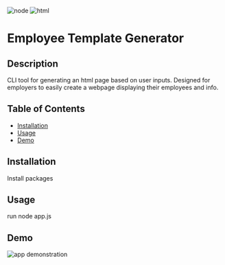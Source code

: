 ![node](https://img.shields.io/badge/node-js-blue) ![html](https://img.shields.io/badge/html-5-yellow) 
# Employee Template Generator  
    
## Description

CLI tool for generating an html page based on user inputs. Designed for employers to easily create a webpage displaying their employees and info.
    

## Table of Contents
* [Installation](#installation)
* [Usage](#usage)
* [Demo](#demo)
    

## Installation
    
Install packages


## Usage 

run node app.js


## Demo

![app demonstration](demo.gif)

